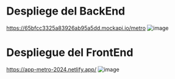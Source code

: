 # Despliege del BackEnd
https://65bfcc3325a83926ab95a5dd.mockapi.io/metro
![image](https://github.com/cristian-simba/App-metro/assets/117742977/28880e56-4f07-4197-859f-9afd14f66b68)

# Despliegue del FrontEnd
https://app-metro-2024.netlify.app/
![image](https://github.com/cristian-simba/App-metro/assets/117742977/b7ace2ab-85f8-4bd3-8e8a-c79a9c99f225)
